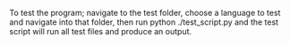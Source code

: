 To test the program; navigate to the test folder, choose a language to test and navigate into that folder, then run python ./test_script.py and the test script will run all test files and produce an output.
